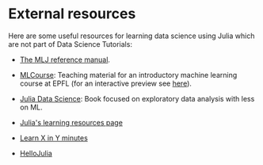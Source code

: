 # External resources

Here are some useful resources for learning data science using Julia
which are not part of Data Science Tutorials:

- [The MLJ reference manual](https://alan-turing-institute.github.io/MLJ.jl/dev/).

- [MLCourse](https://github.com/jbrea/MLCourse): Teaching material for
  an introductory machine learning course at EPFL (for an interactive
  preview see [here](https://bio322.epfl.ch)).

- [Julia Data
  Science](https://github.com/JuliaDataScience/JuliaDataScience): Book
  focused on exploratory data analysis with less on ML.

- [Julia's learning resources page](https://julialang.org/learning/) 

- [Learn X in Y minutes](https://learnxinyminutes.com/docs/julia/)

- [HelloJulia](https://github.com/ablaom/HelloJulia.jl)

